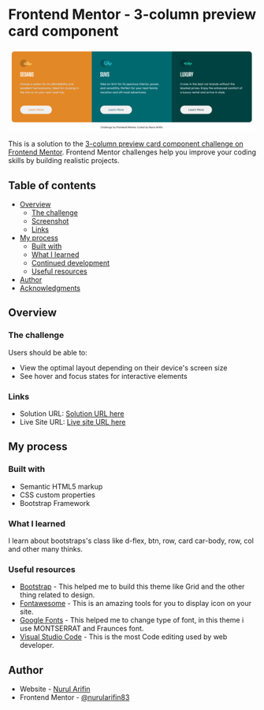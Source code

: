 # Frontend Mentor - 3-column preview card component

![Design preview for the 3-column preview card component coding challenge](https://raw.githubusercontent.com/nurularifin83/column-preview-card/main/SS%20Result.png)

This is a solution to the [3-column preview card component challenge on Frontend Mentor](https://www.frontendmentor.io/solutions/reponsive-3-column-preview-card-component-built-with-bootstrap-wQrp3GRBVL). Frontend Mentor challenges help you improve your coding skills by building realistic projects.

## Table of contents

- [Overview](#overview)
    - [The challenge](#the-challenge)
    - [Screenshot](#screenshot)
    - [Links](#links)
- [My process](#my-process)
    - [Built with](#built-with)
    - [What I learned](#what-i-learned)
    - [Continued development](#continued-development)
    - [Useful resources](#useful-resources)
- [Author](#author)
- [Acknowledgments](#acknowledgments)

## Overview

### The challenge

Users should be able to:

- View the optimal layout depending on their device's screen size
- See hover and focus states for interactive elements

### Links

- Solution URL: [Solution URL here](https://www.frontendmentor.io/solutions/reponsive-3-column-preview-card-component-built-with-bootstrap-wQrp3GRBVL)
- Live Site URL: [Live site URL here](https://nurularifin83.github.io/column-preview-card/)

## My process

### Built with

- Semantic HTML5 markup
- CSS custom properties
- Bootstrap Framework

### What I learned

I learn about bootstraps's class like d-flex, btn, row, card car-body, row, col and other many thinks.

### Useful resources

- [Bootstrap](https://fontawesome.com/) - This helped me to build this theme like Grid and the other thing related to design.
- [Fontawesome](https://fontawesome.com/) - This is an amazing tools for you to display icon on your site.
- [Google Fonts](https://fonts.google.com/) - This helped me to change type of font, in this theme i use MONTSERRAT and Fraunces font.
- [Visual Studio Code](https://code.visualstudio.com/) - This is the most Code editing used by web developer.

## Author

- Website - [Nurul Arifin](https://github.com/nurularifin83)
- Frontend Mentor - [@nurularifin83](https://www.frontendmentor.io/profile/nurularifin83)
